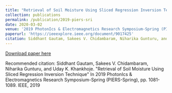 ```yaml
---
title: "Retrieval of Soil Moisture Using Sliced Regression Inversion Technique"
collection: publications
permalink: /publication/2019-piers-sri
date: 2020-03-02
venue: '2019 PhotonIcs & Electromagnetics Research Symposium-Spring (PIERS-Spring).'
paperurl: 'https://ieeexplore.ieee.org/document/9017425'
citation: Siddhant Gautam, Sakees V. Chidambaram, Niharika Gunturu, and Uday K. Khankhoje. "Retrieval of Soil Moisture Using Sliced Regression Inversion Technique" In 2019 PhotonIcs & Electromagnetics Research Symposium-Spring (PIERS-Spring), pp. 1081-1089. IEEE, 2019.
---
```

[Download paper here](http://sidgautam95.github.io/files/2019-piers-sri.pdf)

Recommended citation: Siddhant Gautam, Sakees V. Chidambaram, Niharika Gunturu, and Uday K. Khankhoje. "Retrieval of Soil Moisture Using Sliced Regression Inversion Technique" In 2019 PhotonIcs & Electromagnetics Research Symposium-Spring (PIERS-Spring), pp. 1081-1089. IEEE, 2019
